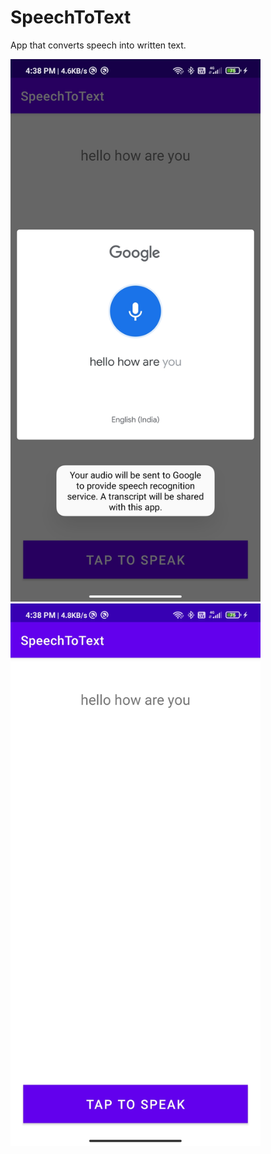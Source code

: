 # SpeechToText
App that converts speech into written text.

<div class="row">
      <img src="/Screenshots/1616238562654.jpg" width="400" title="1">
      <img src="/Screenshots/1616238562658.jpg" width="400" title="2">
</div>
